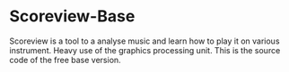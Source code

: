 # Scoreview-Base
Scoreview is a tool to a analyse music and learn how to play it on various instrument. Heavy use of the graphics processing unit.
This is the source code of the free base version.



